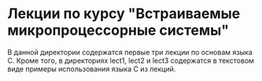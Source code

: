 # Лекции по курсу "Встраиваемые микропроцессорные системы"

В данной директории содержатся первые три лекции по основам языка C.
Кроме того, в директориях lect1, lect2 и lect3 содержатся в текстовом виде
примеры использования языка C из лекций.
